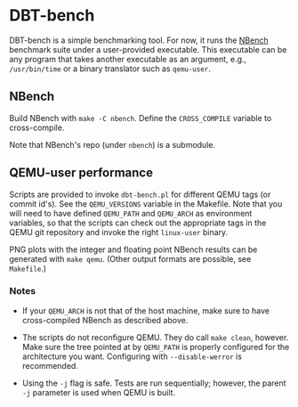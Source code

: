# DBT-bench

DBT-bench is a simple benchmarking tool. For now, it runs the
[NBench](https://en.wikipedia.org/wiki/NBench) benchmark suite under a
user-provided executable. This executable can be any program that takes another
executable as an argument, e.g., `/usr/bin/time` or a binary translator such
as `qemu-user`.

## NBench

Build NBench with `make -C nbench`. Define the `CROSS_COMPILE` variable
to cross-compile.

Note that NBench's repo (under `nbench`) is a submodule.

## QEMU-user performance

Scripts are provided to invoke `dbt-bench.pl` for different QEMU tags (or
commit id's). See the `QEMU_VERSIONS` variable in the Makefile. Note that
you will need to have defined `QEMU_PATH` and `QEMU_ARCH` as environment
variables, so that the scripts can check out the appropriate tags in the
QEMU git repository and invoke the right `linux-user` binary.

PNG plots with the integer and floating point NBench results can be
generated with `make qemu`. (Other output formats are possible, see
`Makefile`.)

### Notes

* If your `QEMU_ARCH` is not that of the host machine, make sure to have
  cross-compiled NBench as described above.

* The scripts do not reconfigure QEMU. They do call `make clean`, however.
  Make sure the tree pointed at by `QEMU_PATH` is properly configured for the
  architecture you want. Configuring with `--disable-werror` is recommended.

* Using the `-j` flag is safe. Tests are run sequentially; however, the
  parent `-j` parameter is used when QEMU is built.

